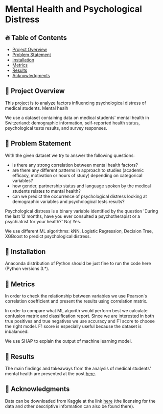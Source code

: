 # Mental Health and Psychological Distress

## 🔥 Table of Contents

- [Project Overview](#project-overview)
- [Problem Statement](#problem-statement)
- [Installation](#installation) 
- [Metrics](#metrics)
- [Results](#results)
- [Acknowledgments](#acknowledgments)

## 💢 Project Overview

This project is to analyze factors influencing psychological distress of medical students. Mental healh 

We use a dataset containing data on medical students' mental health in Switzerland: demographic information, self-reported health status, psychological tests results, and survey responses.  

## 💢 Problem Statement

With the given dataset we try to answer the following questions: 

- is there any strong correlation between mental health factors?
- are there any different patterns in approach to studies (academic efficacy, motivation or hours of study) depending on categorical variables?
- how gender, partnership status and language spoken by the medical students relates to mental health? 
- can we predict the occurrence of psychological distress looking at demographic variables and psychological tests results?

Psychological distress is a binary variable identified by the question 'During the last 12 months, have you ever consulted a psychotherapist or a psychiatrist for your health?' No/ Yes.

We use different ML algorithms: kNN, Logistic Regression, Decision Tree, XGBoost to predict  psychological distress.

## 💢 Installation
Anaconda distribution of Python should be just fine to run the code here (Python versions 3.*).

## 💢 Metrics

In order to check the relationship between variables we use Pearson's correlation coefficient and present the results using correlation matrix.

In order to compare what ML algorith would perform best we calculate confusion matrix and classification report. Since we are interested in both true positives and true negatives we use accuracy and F1 score to choose the right model. F1 score is especially useful because the dataset is inbalanced.

We use SHAP to explain the output of machine learning model.

## 💢 Results

The main findings and takeaways from the analysis of medical students' mental health are presented at the post [here](https://medium.com/@adegajew/where-does-students-psychological-distress-come-from-840e373ef36).


## 💢 Acknowledgments
Data can be downloaded from Kaggle at the link [here](https://www.kaggle.com/datasets/thedevastator/medical-student-mental-health) (the licensing for the data and other descriptive information can also be found there).

